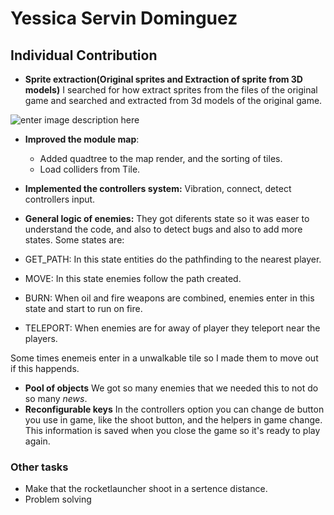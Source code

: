 # Yessica Servin Dominguez
## Individual Contribution

 - **Sprite extraction(Original sprites and Extraction of sprite from 3D models)**
I searched for how extract sprites from the files of the original game and searched and extracted from 3d models of the original game.
 
 ![enter image description here](https://user-images.githubusercontent.com/25900809/54059038-fd112e80-41f7-11e9-85d6-322caaa5f016.gif)
 - **Improved the module map**: 
	 - Added quadtree to the map render, and the sorting of tiles.
	 - Load colliders from Tile.
- **Implemented the controllers system:** Vibration, connect, detect controllers input.
- **General logic of enemies:**
They got diferents state so it was easer to understand the code, and also to detect bugs and also to add more states.
Some states are:

- GET_PATH: In this state entities do the pathfinding to the nearest player.
- MOVE: In this state enemies follow the path created.
- BURN: When oil and fire weapons are combined, enemies enter in this state and start to run on fire.
- TELEPORT: When enemies are for away of player they teleport near the players.

Some times enemeis enter in a unwalkable tile so I made them to move out if this happends. 

- **Pool of objects**  We got so many enemies that we needed this to not do so many *news*.
- **Reconfigurable keys** In the controllers option you can change de button you use in game, like the shoot button, and the helpers in game change. This information is saved when you close the game so it's ready to play again. 

### Other tasks
- Make that the rocketlauncher shoot in a sertence distance.
- Problem solving
